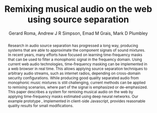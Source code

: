 --- 
  title: "Remixing musical audio on the web using source separation" 
  abstract: "Research in audio source separation has progressed a long way, producing systems that are able to approximate the component signals of sound mixtures. In recent years, many efforts have focused on learning time-frequency masks that can be used to filter a monophonic signal in the frequency domain. Using current web audio technologies, time-frequency masking can be implemented in a web browser in real time. This allows applying source separation techniques to arbitrary audio streams, such as internet radios, depending on cross-domain security configurations. While producing good quality separated audio from monophonic music mixtures is still challenging, current methods can be applied to remixing scenarios, where part of the signal is emphasized or de-emphasized. This paper describes a system for remixing musical audio on the web by applying time-frequency masks estimated using deep neural networks. Our example prototype , implemented in client-side Javascript, provides reasonable quality results for small modifications." 
  address: "Atlanta, Georgia" 
  author: "Gerard Roma, Andrew J R Simpson, Emad M Grais, Mark D Plumbley" 
  booktitle: "Proceedings of the International Web Audio Conference" 
  editor: "Jason Freeman, Alexander Lerch, Matthew Paradis" 
  month: "Proceedings of the International Web Audio Conference"
  pages: "4" 
  publisher: "Georgia Tech" 
  series: "WAC '16"
  type: "Paper"  
  year: "2016" 
  id: "2016_93" 
  tags: year2016
  media: none 
  pdflink: /_data/papers/pdf/2016/2016_93.pdf
  ISSN: 2663-5844
---